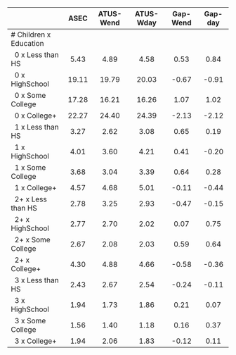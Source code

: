 
|                      |         ASEC |    ATUS-Wend |    ATUS-Wday |     Gap-Wend |      Gap-day |
| -------------------- | :----------: | :----------: | :----------: | :----------: | :----------: |
| # Children x Education |              |              |              |              |              |
| &nbsp;&nbsp;0 x Less than HS |         5.43 |         4.89 |         4.58 |         0.53 |         0.84 |
| &nbsp;&nbsp;0 x HighSchool |        19.11 |        19.79 |        20.03 |        -0.67 |        -0.91 |
| &nbsp;&nbsp;0 x Some College |        17.28 |        16.21 |        16.26 |         1.07 |         1.02 |
| &nbsp;&nbsp;0 x College+ |        22.27 |        24.40 |        24.39 |        -2.13 |        -2.12 |
| &nbsp;&nbsp;1 x Less than HS |         3.27 |         2.62 |         3.08 |         0.65 |         0.19 |
| &nbsp;&nbsp;1 x HighSchool |         4.01 |         3.60 |         4.21 |         0.41 |        -0.20 |
| &nbsp;&nbsp;1 x Some College |         3.68 |         3.04 |         3.39 |         0.64 |         0.28 |
| &nbsp;&nbsp;1 x College+ |         4.57 |         4.68 |         5.01 |        -0.11 |        -0.44 |
| &nbsp;&nbsp;2+ x Less than HS |         2.78 |         3.25 |         2.93 |        -0.47 |        -0.15 |
| &nbsp;&nbsp;2+ x HighSchool |         2.77 |         2.70 |         2.02 |         0.07 |         0.75 |
| &nbsp;&nbsp;2+ x Some College |         2.67 |         2.08 |         2.03 |         0.59 |         0.64 |
| &nbsp;&nbsp;2+ x College+ |         4.30 |         4.88 |         4.66 |        -0.58 |        -0.36 |
| &nbsp;&nbsp;3 x Less than HS |         2.43 |         2.67 |         2.54 |        -0.24 |        -0.11 |
| &nbsp;&nbsp;3 x HighSchool |         1.94 |         1.73 |         1.86 |         0.21 |         0.07 |
| &nbsp;&nbsp;3 x Some College |         1.56 |         1.40 |         1.18 |         0.16 |         0.37 |
| &nbsp;&nbsp;3 x College+ |         1.94 |         2.06 |         1.83 |        -0.12 |         0.11 |

